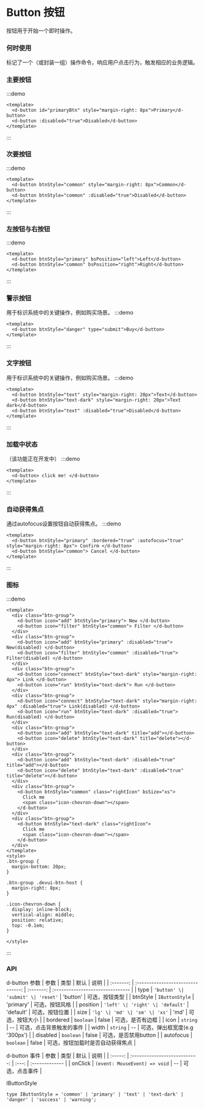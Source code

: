 # Button 按钮

按钮用于开始一个即时操作。

### 何时使用

标记了一个（或封装一组）操作命令，响应用户点击行为，触发相应的业务逻辑。

### 主要按钮

:::demo

```vue
<template>
  <d-button id="primaryBtn" style="margin-right: 8px">Primary</d-button>
  <d-button :disabled="true">Disabled</d-button>
</template>
```
:::
### 次要按钮

:::demo

```vue
<template>
  <d-button btnStyle="common" style="margin-right: 8px">Common</d-button>
  <d-button btnStyle="common" :disabled="true">Disabled</d-button>
</template>
```
:::

### 左按钮与右按钮

:::demo
```vue
<template>
  <d-button btnStyle="primary" bsPosition="left">Left</d-button>
  <d-button btnStyle="common" bsPosition="right">Right</d-button>
</template>
```
:::


### 警示按钮
用于标识系统中的关键操作，例如购买场景。
:::demo
```vue
<template>
  <d-button btnStyle="danger" type="submit">Buy</d-button>
</template>
```
:::

### 文字按钮
用于标识系统中的关键操作，例如购买场景。
:::demo
```vue
<template>
  <d-button btnStyle="text" style="margin-right: 20px">Text</d-button>
  <d-button btnStyle="text-dark" style="margin-right: 20px">Text dark</d-button>
  <d-button btnStyle="text" :disabled="true">Disabled</d-button>
</template>
```
:::

### 加载中状态
（该功能正在开发中）
:::demo
```vue
<template>
  <d-button> click me! </d-button>
</template>
```
:::

### 自动获得焦点
通过autofocus设置按钮自动获得焦点。
:::demo
```vue
<template>
  <d-button btnStyle="primary" :bordered="true" :autofocus="true" style="margin-right: 8px"> Confirm </d-button>
  <d-button btnStyle="common"> Cancel </d-button>
</template>
```
:::

### 图标

:::demo
```vue
<template>
  <div class="btn-group">
    <d-button icon="add" btnStyle="primary"> New </d-button>
    <d-button icon="filter" btnStyle="common"> Filter </d-button>
  </div>
  <div class="btn-group">
    <d-button icon="add" btnStyle="primary" :disabled="true"> New(disabled) </d-button>
    <d-button icon="filter" btnStyle="common" :disabled="true"> Filter(disabled) </d-button>
  </div>
  <div class="btn-group">
    <d-button icon="connect" btnStyle="text-dark" style="margin-right: 4px"> Link </d-button>
    <d-button icon="run" btnStyle="text-dark"> Run </d-button>
  </div>
  <div class="btn-group">
    <d-button icon="connect" btnStyle="text-dark" style="margin-right: 4px" :disabled="true"> Link(disabled) </d-button>
    <d-button icon="run" btnStyle="text-dark" :disabled="true"> Run(disabled) </d-button>
  </div>
  <div class="btn-group">
    <d-button icon="add" btnStyle="text-dark" title="add"></d-button>
    <d-button icon="delete" btnStyle="text-dark" title="delete"></d-button>
  </div>
  <div class="btn-group">
    <d-button icon="add" btnStyle="text-dark" :disabled="true" title="add"></d-button>
    <d-button icon="delete" btnStyle="text-dark" :disabled="true" title="delete"></d-button>
  </div>
  <div class="btn-group">
    <d-button btnStyle="common" class="rightIcon" bsSize="xs">
      Click me
      <span class="icon-chevron-down"></span>
    </d-button>
  </div>
  <div class="btn-group">
    <d-button btnStyle="text-dark" class="rightIcon">
      Click me
      <span class="icon-chevron-down"></span>
    </d-button>
  </div>
</template>
<style>
.btn-group {
  margin-bottom: 20px;
}

.btn-group .devui-btn-host {
  margin-right: 8px;
}

.icon-chevron-down {
  display: inline-block;
  vertical-align: middle;
  position: relative;
  top: -0.1em;
}

</style>
```
:::

### API
d-button 参数
|   参数    |               类型                |   默认    | 说明                             |
| :-------: | :-------------------------------: | :-------: | :------------------------------- |
|   type    | `'button' \| 'submit' \| 'reset'` | 'button'  | 可选，按钮类型                   |
| btnStyle  |          `IButtonStyle`           | 'primary' | 可选，按钮风格                   |
| position  | `'left' \| 'right' \| 'default'`  | 'default' | 可选，按钮位置                   |
|   size    |  `'lg' \| 'md' \| 'sm' \| 'xs'`   |   'md'    | 可选，按钮大小                   |
| bordered  |             `boolean`             |   false   | 可选，是否有边框                 |
|   icon    |             `string`              |    --     | 可选，点击背景触发的事件         |
|   width   |             `string`              |    --     | 可选，弹出框宽度(e.g '300px')    |
| disabled  |             `boolean`             |   false   | 可选，是否禁用button             |
| autofocus |             `boolean`             |   false   | 可选，按钮加载时是否自动获得焦点 |

d-button 事件
|  参数   |             类型              | 默认  | 说明           |
| :-----: | :---------------------------: | :---: | :------------- |
| onClick | `(event: MouseEvent) => void` |  --   | 可选，点击事件 |


IButtonStyle 
```
type IButtonStyle = 'common' | 'primary' | 'text' | 'text-dark' | 'danger' | 'success' | 'warning';
```